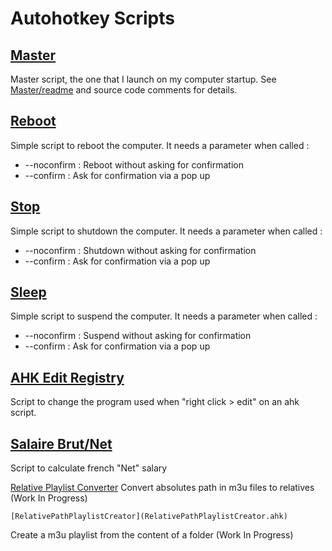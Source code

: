 Autohotkey Scripts
=========

[Master](Master)
-
Master script, the one that I launch on my computer startup. See [Master/readme](Master/readme.md) and source code comments for details.

[Reboot](reboot.ahk)
-
Simple script to reboot the computer. 
It needs a parameter when called :
* --noconfirm : Reboot without asking for confirmation
* --confirm : Ask for confirmation via a pop up


[Stop](stop.ahk)
-
Simple script to shutdown the computer.
It needs a parameter when called :
* --noconfirm : Shutdown without asking for confirmation
* --confirm : Ask for confirmation via a pop up

[Sleep](sleep.ahk)
-
Simple script to suspend the computer.
It needs a parameter when called :
* --noconfirm : Suspend without asking for confirmation
* --confirm : Ask for confirmation via a pop up


[AHK Edit Registry](ahk_edit_registry.ahk)
-
Script to change the program used when "right click > edit" on an ahk script.

[Salaire Brut/Net](Salaire_Brut_Net.ahk)
-
 Script to calculate french "Net" salary
 
 [Relative Playlist Converter](RelativePathPlaylistConverter.ahk)
 Convert absolutes path in m3u files to relatives (Work In Progress)
 
	[RelativePathPlaylistCreator](RelativePathPlaylistCreator.ahk)
 Create a m3u playlist from the content of a folder (Work In Progress)
